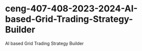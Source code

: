 # ceng-407-408-2023-2024-AI-based-Grid-Trading-Strategy-Builder
AI based Grid Trading Strategy Builder
